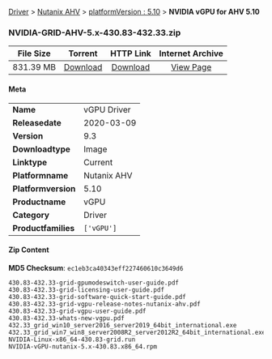 
[Driver](/README.md)  >  [Nutanix AHV](/index/Driver/Nutanix_AHV.md)  >  [platformVersion : 5.10](/index/Driver/Nutanix_AHV/5.10.md)  >  **NVIDIA vGPU for AHV 5.10**


### NVIDIA-GRID-AHV-5.x-430.83-432.33.zip

| **File Size** | **Torrent**  | **HTTP Link** | **Internet Archive** |
|:-------------:|:------------:|:-------------:|:--------------------:|
| 831.39 MB |  [Download](https://archive.org/download/nvgpu_NVIDIA-GRID-AHV-5.x-430.83-432.33.zip_h6kpivk5/nvgpu_NVIDIA-GRID-AHV-5.x-430.83-432.33.zip_h6kpivk5_archive.torrent)       | [Download](https://archive.org/compress/nvgpu_NVIDIA-GRID-AHV-5.x-430.83-432.33.zip_h6kpivk5) | [View Page](https://archive.org/details/nvgpu_NVIDIA-GRID-AHV-5.x-430.83-432.33.zip_h6kpivk5)       |

#### Meta

<table>
<tr><td><strong>Name</strong></td><td>vGPU Driver</td></tr>
<tr><td><strong>Releasedate</strong></td><td>2020-03-09</td></tr>
<tr><td><strong>Version</strong></td><td>9.3</td></tr>
<tr><td><strong>Downloadtype</strong></td><td>Image</td></tr>
<tr><td><strong>Linktype</strong></td><td>Current</td></tr>
<tr><td><strong>Platformname</strong></td><td>Nutanix AHV</td></tr>
<tr><td><strong>Platformversion</strong></td><td>5.10</td></tr>
<tr><td><strong>Productname</strong></td><td>vGPU</td></tr>
<tr><td><strong>Category</strong></td><td>Driver</td></tr>
<tr><td><strong>Productfamilies</strong></td><td><code>['vGPU']</code></td></tr>
</table>

#### Zip Content

**MD5 Checksum**: `ec1eb3ca40343eff227460610c3649d6`

```text
430.83-432.33-grid-gpumodeswitch-user-guide.pdf
430.83-432.33-grid-licensing-user-guide.pdf
430.83-432.33-grid-software-quick-start-guide.pdf
430.83-432.33-grid-vgpu-release-notes-nutanix-ahv.pdf
430.83-432.33-grid-vgpu-user-guide.pdf
430.83-432.33-whats-new-vgpu.pdf
432.33_grid_win10_server2016_server2019_64bit_international.exe
432.33_grid_win7_win8_server2008R2_server2012R2_64bit_international.exe
NVIDIA-Linux-x86_64-430.83-grid.run
NVIDIA-vGPU-nutanix-5.x-430.83.x86_64.rpm
```